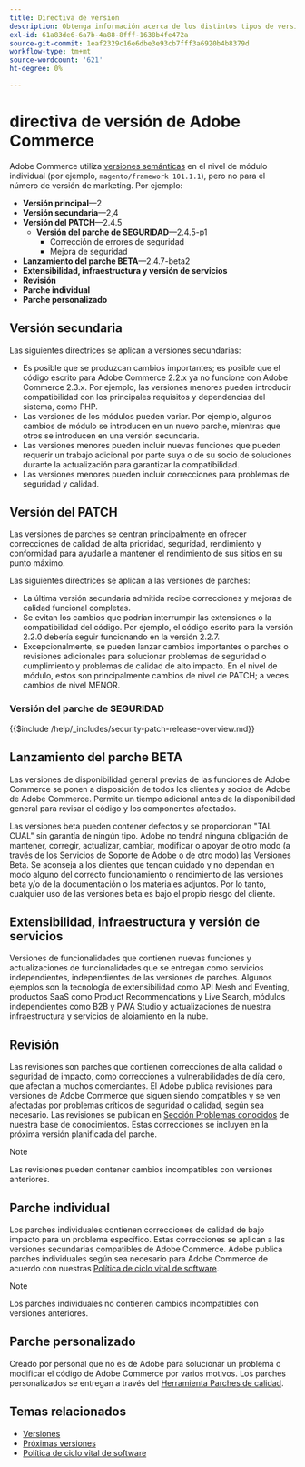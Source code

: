 ```yaml
---
title: Directiva de versión
description: Obtenga información acerca de los distintos tipos de versiones de Adobe Commerce, incluidos los parches menores, los parches, los parches de seguridad, las funciones, las revisiones, los parches individuales y los parches personalizados.
exl-id: 61a83de6-6a7b-4a88-8fff-1638b4fe472a
source-git-commit: 1eaf2329c16e6dbe3e93cb7fff3a6920b4b8379d
workflow-type: tm+mt
source-wordcount: '621'
ht-degree: 0%

---
```


# directiva de versión de Adobe Commerce

Adobe Commerce utiliza [versiones semánticas](https://semver.org/) en el nivel de módulo individual (por ejemplo, `magento/framework 101.1.1`), pero no para el número de versión de marketing. Por ejemplo:

- **Versión principal**—2
- **Versión secundaria**—2,4
- **Versión del PATCH**—2.4.5
   - **Versión del parche de SEGURIDAD**—2.4.5-p1
      - Corrección de errores de seguridad
      - Mejora de seguridad
- **Lanzamiento del parche BETA**—2.4.7-beta2
- **Extensibilidad, infraestructura y versión de servicios**
- **Revisión**
- **Parche individual**
- **Parche personalizado**

## Versión secundaria

Las siguientes directrices se aplican a versiones secundarias:

- Es posible que se produzcan cambios importantes; es posible que el código escrito para Adobe Commerce 2.2.x ya no funcione con Adobe Commerce 2.3.x. Por ejemplo, las versiones menores pueden introducir compatibilidad con los principales requisitos y dependencias del sistema, como PHP.
- Las versiones de los módulos pueden variar. Por ejemplo, algunos cambios de módulo se introducen en un nuevo parche, mientras que otros se introducen en una versión secundaria.
- Las versiones menores pueden incluir nuevas funciones que pueden requerir un trabajo adicional por parte suya o de su socio de soluciones durante la actualización para garantizar la compatibilidad.
- Las versiones menores pueden incluir correcciones para problemas de seguridad y calidad.

## Versión del PATCH

Las versiones de parches se centran principalmente en ofrecer correcciones de calidad de alta prioridad, seguridad, rendimiento y conformidad para ayudarle a mantener el rendimiento de sus sitios en su punto máximo.

Las siguientes directrices se aplican a las versiones de parches:

- La última versión secundaria admitida recibe correcciones y mejoras de calidad funcional completas.
- Se evitan los cambios que podrían interrumpir las extensiones o la compatibilidad del código. Por ejemplo, el código escrito para la versión 2.2.0 debería seguir funcionando en la versión 2.2.7.
- Excepcionalmente, se pueden lanzar cambios importantes o parches o revisiones adicionales para solucionar problemas de seguridad o cumplimiento y problemas de calidad de alto impacto. En el nivel de módulo, estos son principalmente cambios de nivel de PATCH; a veces cambios de nivel MENOR.

### Versión del parche de SEGURIDAD

{{$include /help/_includes/security-patch-release-overview.md}}

## Lanzamiento del parche BETA

Las versiones de disponibilidad general previas de las funciones de Adobe Commerce se ponen a disposición de todos los clientes y socios de Adobe de Adobe Commerce. Permite un tiempo adicional antes de la disponibilidad general para revisar el código y los componentes afectados.

Las versiones beta pueden contener defectos y se proporcionan &quot;TAL CUAL&quot; sin garantía de ningún tipo. Adobe no tendrá ninguna obligación de mantener, corregir, actualizar, cambiar, modificar o apoyar de otro modo (a través de los Servicios de Soporte de Adobe o de otro modo) las Versiones Beta. Se aconseja a los clientes que tengan cuidado y no dependan en modo alguno del correcto funcionamiento o rendimiento de las versiones beta y/o de la documentación o los materiales adjuntos. Por lo tanto, cualquier uso de las versiones beta es bajo el propio riesgo del cliente.

## Extensibilidad, infraestructura y versión de servicios

Versiones de funcionalidades que contienen nuevas funciones y actualizaciones de funcionalidades que se entregan como servicios independientes, independientes de las versiones de parches. Algunos ejemplos son la tecnología de extensibilidad como API Mesh and Eventing, productos SaaS como Product Recommendations y Live Search, módulos independientes como B2B y PWA Studio y actualizaciones de nuestra infraestructura y servicios de alojamiento en la nube.

## Revisión

Las revisiones son parches que contienen correcciones de alta calidad o seguridad de impacto, como correcciones a vulnerabilidades de día cero, que afectan a muchos comerciantes. El Adobe publica revisiones para versiones de Adobe Commerce que siguen siendo compatibles y se ven afectadas por problemas críticos de seguridad o calidad, según sea necesario. Las revisiones se publican en [Sección Problemas conocidos](https://support.magento.com/hc/en-us/sections/360003869892-Known-issues-patches-attached-) de nuestra base de conocimientos. Estas correcciones se incluyen en la próxima versión planificada del parche.

>[!NOTE]
>
>Las revisiones pueden contener cambios incompatibles con versiones anteriores.

## Parche individual

Los parches individuales contienen correcciones de calidad de bajo impacto para un problema específico. Estas correcciones se aplican a las versiones secundarias compatibles de Adobe Commerce. Adobe publica parches individuales según sea necesario para Adobe Commerce de acuerdo con nuestras [Política de ciclo vital de software](https://www.adobe.com/content/dam/cc/en/legal/terms/enterprise/pdfs/Adobe-Commerce-Software-Lifecycle-Policy.pdf).

>[!NOTE]
>
>Los parches individuales no contienen cambios incompatibles con versiones anteriores.

## Parche personalizado

Creado por personal que no es de Adobe para solucionar un problema o modificar el código de Adobe Commerce por varios motivos. Los parches personalizados se entregan a través del [Herramienta Parches de calidad](https://experienceleague.adobe.com/docs/commerce-operations/tools/quality-patches-tool/usage.html).

## Temas relacionados

- [Versiones](https://developer.adobe.com/commerce/php/development/versioning/)
- [Próximas versiones](schedule.md)
- [Política de ciclo vital de software](https://www.adobe.com/content/dam/cc/en/legal/terms/enterprise/pdfs/Adobe-Commerce-Software-Lifecycle-Policy.pdf)
